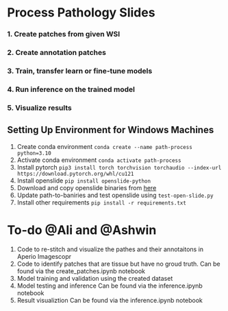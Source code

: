 ﻿# Process Pathology Slides
 ### 1. Create patches from given WSI
 ### 2. Create annotation patches
 ### 3. Train, transfer learn or fine-tune models
 ### 4. Run inference on the trained model
 ### 5. Visualize results

## Setting Up Environment for Windows Machines

1. Create conda environment
```conda create --name path-process python=3.10```
2. Activate conda environment
```conda activate path-process```
3. Install pytorch
```pip3 install torch torchvision torchaudio --index-url https://download.pytorch.org/whl/cu121```
4. Install openslide
```pip install openslide-python```
5. Download and copy openslide binaries from [here](https://openslide.org/api/python/#basic-usage)
6. Update path-to-baniries and test openslide using ```test-open-slide.py```
7. Install other requirements
```pip install -r requirements.txt```


# To-do @Ali and @Ashwin
1. Code to re-stitch and visualize the pathes and their annotaitons in Aperio Imagescopr
2. Code to identify patches that are tissue but have no groud truth.
Can be found via the create_patches.ipynb notebook
3. Model training and validation using the created dataset
4. Model testing and inference
Can be found via the inference.ipynb notebook
5. Result visualiztion
Can be found via the inference.ipynb notebook

 
